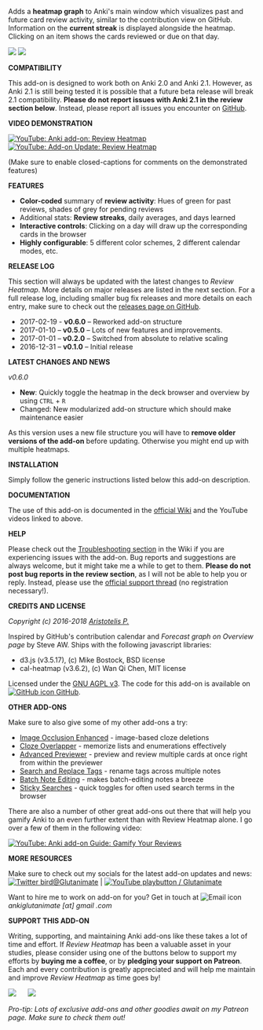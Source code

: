 Adds a **heatmap graph** to Anki's main window which visualizes past and future card review activity, similar to the contribution view on GitHub. Information on the **current streak** is displayed alongside the heatmap. Clicking on an item shows the cards reviewed or due on that day.

<img src="https://raw.githubusercontent.com/Glutanimate/review-heatmap/master/screenshots/review-heatmap-1.png">   <img src="https://raw.githubusercontent.com/Glutanimate/review-heatmap/master/screenshots/review-heatmap-2.png">

**COMPATIBILITY**

This add-on is designed to work both on Anki 2.0 and Anki 2.1. However, as Anki 2.1 is still being tested it is possible that a future beta release will break 2.1 compatibility. **Please do not report issues with Anki 2.1 in the review section below**. Instead, please report all issues you encounter on [GitHub](https://github.com/glutanimate/hierarchical-tags/issues).

**VIDEO DEMONSTRATION**

[![YouTube: Anki add-on: Review Heatmap](https://i.ytimg.com/vi/3Hk5TYdvKnM/mqdefault.jpg)](https://youtu.be/3Hk5TYdvKnM) [![YouTube: Add-on Update: Review Heatmap](https://i.ytimg.com/vi/2u8p0N47eUg/mqdefault.jpg)](https://youtu.be/2u8p0N47eUg)

(Make sure to enable closed-captions for comments on the demonstrated features)

**FEATURES**

- **Color-coded** summary of **review activity**: Hues of green for past reviews, shades of grey for pending reviews
- Additional stats: **Review streaks**, daily averages, and days learned
- **Interactive controls**: Clicking on a day will draw up the corresponding cards in the browser
- **Highly configurable**: 5 different color schemes, 2 different calendar modes, etc.

**RELEASE LOG**

This section will always be updated with the latest changes to *Review Heatmap*. More details on major releases are listed in the next section. For a full release log, including smaller bug fix releases and more details on each entry, make sure to check out the [releases page on GitHub](https://github.com/Glutanimate/review-heatmap/releases).
<!-- space -->

- 2017-02-19 - **v0.6.0** – Reworked add-on structure
- 2017-01-10 – **v0.5.0** – Lots of new features and improvements.
- 2017-01-01 – **v0.2.0** – Switched from absolute to relative scaling
- 2016-12-31 – **v0.1.0** – Initial release

**LATEST CHANGES AND NEWS**

*v0.6.0*

- **New**: Quickly toggle the heatmap in the deck browser and overview by using <code>CTRL</code> + <code>R</code>
- Changed: New modularized add-on structure which should make maintenance easier

As this version uses a new file structure you will have to **remove older versions of the add-on** before updating. Otherwise you might end up with multiple heatmaps.

**INSTALLATION**

Simply follow the generic instructions listed below this add-on description.

**DOCUMENTATION**

The use of this add-on is documented in the [official Wiki](https://github.com/Glutanimate/review-heatmap/wiki) and the YouTube videos linked to above.

**HELP**

Please check out the [Troubleshooting section](https://github.com/Glutanimate/review-heatmap/wiki/Troubleshooting) in the Wiki if you are experiencing issues with the add-on. Bug reports and suggestions are always welcome, but it might take me a while to get to them. **Please do not post bug reports in the review section**, as I will not be able to help you or reply. Instead, please use the [official support thread](https://anki.tenderapp.com/discussions/add-ons/8707-review-heatmap-official-thread) (no registration necessary!).

**CREDITS AND LICENSE**

*Copyright (c) 2016-2018 [Aristotelis P.](https://github.com/Glutanimate)*

Inspired by GitHub's contribution calendar and *Forecast graph on Overview page* by Steve AW. Ships with the following javascript libraries:

- d3.js (v3.5.17), (c) Mike Bostock, BSD license
- cal-heatmap (v3.6.2), (c) Wan Qi Chen, MIT license

Licensed under the [GNU AGPL v3](https://www.gnu.org/licenses/agpl.html). The code for this add-on is available on [![GitHub icon](https://glutanimate.com/logos/github.svg) GitHub](https://github.com/Glutanimate/review-heatmap).

**OTHER ADD-ONS**

Make sure to also give some of my other add-ons a try:

- [Image Occlusion Enhanced](https://ankiweb.net/shared/info/1111933094) - image-based cloze deletions
- [Cloze Overlapper](https://ankiweb.net/shared/info/969733775) - memorize lists and enumerations effectively
- [Advanced Previewer](https://ankiweb.net/shared/info/544521385) - preview and review multiple cards at once right from within the previewer
- [Search and Replace Tags](https://ankiweb.net/shared/info/138501288) - rename tags across multiple notes
- [Batch Note Editing](https://ankiweb.net/shared/info/291119185) - makes batch-editing notes a breeze
- [Sticky Searches](https://ankiweb.net/shared/info/594622823) - quick toggles for often used search terms in the browser

There are also a number of other great add-ons out there that will help you gamify Anki to an even further extent than with Review Heatmap alone. I go over a few of them in the following video:

[![YouTube: Anki add-on Guide: Gamify Your Reviews](https://i.ytimg.com/vi/UkveLkAgXiM/mqdefault.jpg)](https://youtu.be/UkveLkAgXiM)

**MORE RESOURCES**

Make sure to check out my socials for the latest add-on updates and news: [![Twitter bird](https://glutanimate.com/logos/twitter.svg)@Glutanimate](https://twitter.com/glutanimate)  |  [![YouTube playbutton](https://glutanimate.com/logos/youtube.svg) / Glutanimate](https://www.youtube.com/c/glutanimate)

Want to hire me to work on add-on for you? Get in touch at ![Email icon](https://glutanimate.com/logos/email.svg) <em>ankiglutanimate [αt] gmail .com</em>

**SUPPORT THIS ADD-ON**

Writing, supporting, and maintaining Anki add-ons like these takes a lot of time and effort. If *Review Heatmap* has been a valuable asset in your studies, please consider using one of the buttons below to support my efforts by **buying me a coffee**, or by **pledging your support on Patreon**. Each and every contribution is greatly appreciated and will help me maintain and improve *Review Heatmap* as time goes by!

[![](https://glutanimate.com/logos/patreon_button.svg)](https://www.patreon.com/glutanimate "Support me on Patreon 😄") &nbsp;&nbsp;&nbsp;&nbsp; [![](https://glutanimate.com/logos/kofi_button.svg)](https://ko-fi.com/X8X0L4YV "Buy me a coffee 😊")

*Pro-tip: Lots of exclusive add-ons and other goodies await on my Patreon page. Make sure to check them out!*